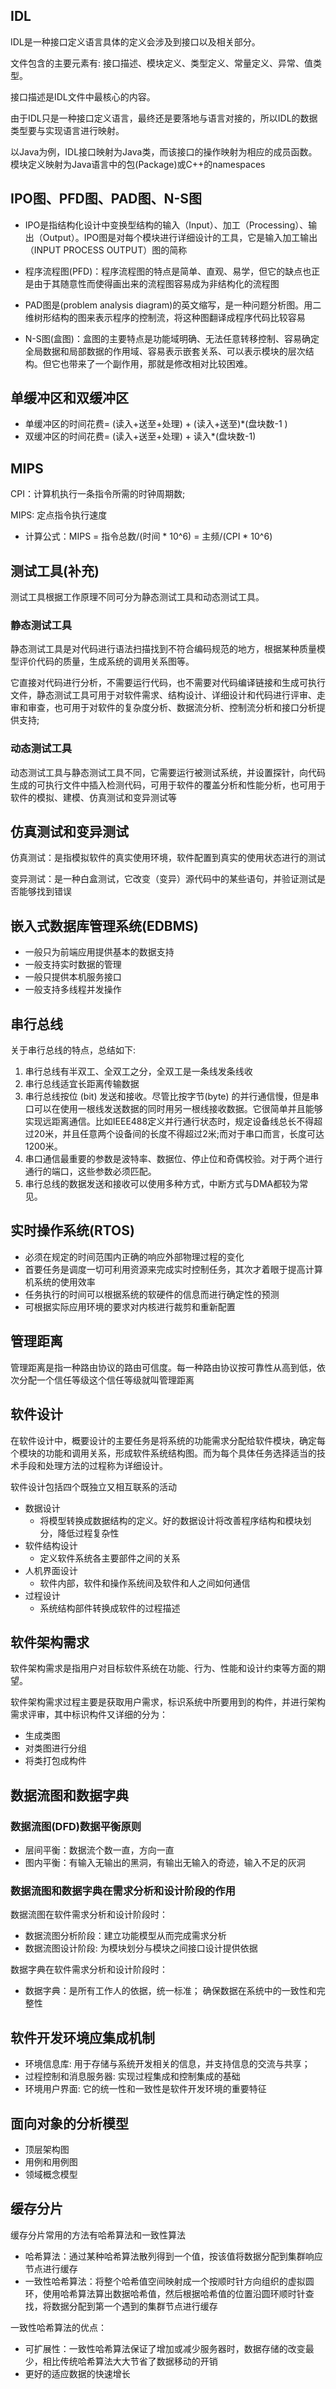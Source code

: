 ## IDL

IDL是一种接口定义语言具体的定义会涉及到接口以及相关部分。

文件包含的主要元素有: 接口描述、模块定义、类型定义、常量定义、异常、值类型。

接口描述是IDL文件中最核心的内容。

由于IDL只是一种接口定义语言，最终还是要落地与语言对接的，所以IDL的数据类型要与实现语言进行映射。

以Java为例，IDL接口映射为Java类，而该接口的操作映射为相应的成员函数。模块定义映射为Java语言中的包(Package)或C++的namespaces

## IPO图、PFD图、PAD图、N-S图

- IPO是指结构化设计中变换型结构的输入（Input）、加工（Processing）、输出（Output）。IPO图是对每个模块进行详细设计的工具，它是输入加工输出（INPUT PROCESS OUTPUT）图的简称

- 程序流程图(PFD)：程序流程图的特点是简单、直观、易学，但它的缺点也正是由于其随意性而使得画出来的流程图容易成为非结构化的流程图

- PAD图是(problem analysis diagram)的英文缩写，是一种问题分析图。用二维树形结构的图来表示程序的控制流，将这种图翻译成程序代码比较容易

- N-S图(盒图)：盒图的主要特点是功能域明确、无法任意转移控制、容易确定全局数据和局部数据的作用域、容易表示嵌套关系、可以表示模块的层次结构。但它也带来了一个副作用，那就是修改相对比较困难。

## 单缓冲区和双缓冲区

- 单缓冲区的时间花费= (读入+送至+处理)  +  (读入+送至)*(盘块数-1 )
- 双缓冲区的时间花费= (读入+送至+处理)  +  读入*(盘块数-1)

## MIPS

CPI：计算机执行一条指令所需的时钟周期数;

MIPS: 定点指令执行速度
- 计算公式：MIPS = 指令总数/(时间 * 10^6) = 主频/(CPI * 10^6)

## 测试工具(补充)

测试工具根据工作原理不同可分为静态测试工具和动态测试工具。

### 静态测试工具

静态测试工具是对代码进行语法扫描找到不符合编码规范的地方，根据某种质量模型评价代码的质量，生成系统的调用关系图等。

它直接对代码进行分析，不需要运行代码，也不需要对代码编译链接和生成可执行文件，静态测试工具可用于对软件需求、结构设计、详细设计和代码进行评审、走审和审查，也可用于对软件的复杂度分析、数据流分析、控制流分析和接口分析提供支持;

### 动态测试工具

动态测试工具与静态测试工具不同，它需要运行被测试系统，并设置探针，向代码生成的可执行文件中插入检测代码，可用于软件的覆盖分析和性能分析，也可用于软件的模拟、建模、仿真测试和变异测试等

## 仿真测试和变异测试

仿真测试：是指模拟软件的真实使用环境，软件配置到真实的使用状态进行的测试

变异测试：是一种白盒测试，它改变（变异）源代码中的某些语句，并验证测试是否能够找到错误

## 嵌入式数据库管理系统(EDBMS)

- 一般只为前端应用提供基本的数据支持
- 一般支持实时数据的管理
- 一般只提供本机服务接口
- 一般支持多线程并发操作

## 串行总线

关于串行总线的特点，总结如下:
1. 串行总线有半双工、全双工之分，全双工是一条线发条线收
2. 串行总线适宜长距离传输数据
3. 串行总线按位 (bit) 发送和接收。尽管比按字节(byte) 的并行通信慢，但是串口可以在使用一根线发送数据的同时用另一根线接收数据。它很简单并且能够实现远距离通信。比如IEEE488定义并行通行状态时，规定设备线总长不得超过20米，并且任意两个设备间的长度不得超过2米;而对于串口而言，长度可达1200米。
4. 串口通信最重要的参数是波特率、数据位、停止位和奇偶校验。对于两个进行通行的端口，这些参数必须匹配。
5. 串行总线的数据发送和接收可以使用多种方式，中断方式与DMA都较为常见。


## 实时操作系统(RTOS)

- 必须在规定的时间范围内正确的响应外部物理过程的变化
- 首要任务是调度一切可利用资源来完成实时控制任务，其次才着眼于提高计算机系统的使用效率
- 任务执行的时间可以根据系统的软硬件的信息而进行确定性的预测
- 可根据实际应用环境的要求对内核进行裁剪和重新配置

## 管理距离

管理距离是指一种路由协议的路由可信度。每一种路由协议按可靠性从高到低，依次分配一个信任等级这个信任等级就叫管理距离

## 软件设计

在软件设计中，概要设计的主要任务是将系统的功能需求分配给软件模块，确定每个模块的功能和调用关系，形成软件系统结构图。而为每个具体任务选择适当的技术手段和处理方法的过程称为详细设计。

软件设计包括四个既独立又相互联系的活动
- 数据设计
  - 将模型转换成数据结构的定义。好的数据设计将改善程序结构和模块划分，降低过程复杂性
- 软件结构设计
  - 定义软件系统各主要部件之间的关系
- 人机界面设计
  - 软件内部，软件和操作系统间及软件和人之间如何通信
- 过程设计
  - 系统结构部件转换成软件的过程描述

## 软件架构需求

软件架构需求是指用户对目标软件系统在功能、行为、性能和设计约束等方面的期望。

软件架构需求过程主要是获取用户需求，标识系统中所要用到的构件，并进行架构需求评审，其中标识构件又详细的分为：
- 生成类图
- 对类图进行分组
- 将类打包成构件

## 数据流图和数据字典

### 数据流图(DFD)数据平衡原则

- 层间平衡：数据流个数一直，方向一直
- 图内平衡：有输入无输出的黑洞，有输出无输入的奇迹，输入不足的灰洞

### 数据流图和数据字典在需求分析和设计阶段的作用

数据流图在软件需求分析和设计阶段时：
- 数据流图分析阶段：建立功能模型从而完成需求分析
- 数据流图设计阶段: 为模块划分与模块之间接口设计提供依据

数据字典在软件需求分析和设计阶段时：
- 数据字典：是所有工作人的依据，统一标准； 确保数据在系统中的一致性和完整性

## 软件开发环境应集成机制

- 环境信息库: 用于存储与系统开发相关的信息，并支持信息的交流与共享；
- 过程控制和消息服务器: 实现过程集成和控制集成的基础
- 环境用户界面: 它的统一性和一致性是软件开发环境的重要特征

## 面向对象的分析模型

- 顶层架构图
- 用例和用例图
- 领域概念模型

## 缓存分片

缓存分片常用的方法有哈希算法和一致性算法

- 哈希算法：通过某种哈希算法散列得到一个值，按该值将数据分配到集群响应节点进行缓存
- 一致性哈希算法：将整个哈希值空间映射成一个按顺时针方向组织的虚拟圆环，使用哈希算法算出数据哈希值，然后根据哈希值的位置沿圆环顺时针查找，将数据分配到第一个遇到的集群节点进行缓存

一致性哈希算法的优点：
- 可扩展性：一致性哈希算法保证了增加或减少服务器时，数据存储的改变最少，相比传统哈希算法大大节省了数据移动的开销
- 更好的适应数据的快速增长